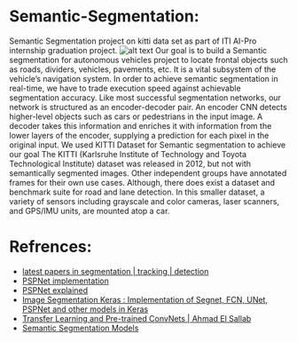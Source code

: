 # Semantic-Segmentation:

Semantic Segmentation project on kitti data set as part of ITI AI-Pro internship graduation project.
![alt text](https://nanonets.com/blog/content/images/2020/08/1_wninXztJ90h3ZHtKXCNKFA.jpeg)
Our goal is to build a Semantic segmentation for autonomous vehicles project to locate frontal objects such as roads, dividers, vehicles, pavements, etc. It is a vital subsystem of the vehicle’s navigation system. In order to achieve semantic segmentation in real-time, we have to trade execution speed against achievable segmentation accuracy. Like most successful segmentation networks, our network is structured as an encoder-decoder pair. An encoder CNN detects higher-level objects such as cars or pedestrians in the input image. A decoder takes this information and enriches it with information from the lower layers of the encoder, supplying a prediction for each pixel in the original input. 
We used KITTI Dataset for Semantic segmentation to achieve our goal
The KITTI (Karlsruhe Institute of Technology and Toyota Technological Institute) dataset was released in 2012, but not with semantically segmented images. Other independent groups have annotated frames for their own use cases. Although, there does exist a dataset and benchmark suite for road and lane detection. In this smaller dataset, a variety of sensors including grayscale and color cameras, laser scanners, and GPS/IMU units, are mounted atop a car.


# Refrences:

- [latest papers in segmentation | tracking | detection](https://www.linkedin.com/company/argo-vision)
- [PSPNet implementation](https://medium.com/analytics-vidhya/semantic-segmentation-in-pspnet-with-implementation-in-keras-4843d05fc025)
- [PSPNet explained](https://developers.arcgis.com/python/guide/how-pspnet-works/)
- [Image Segmentation Keras : Implementation of Segnet, FCN, UNet, PSPNet and other models in Keras](https://github.com/divamgupta/image-segmentation-keras)
- [Transfer Learning and Pre-trained ConvNets | Ahmad El Sallab](https://www.youtube.com/watch?v=5Wb6C-d1W-s&list=PLX2D7RnWrLv5f13RK5XvjZ_BMDKBqWriD&index=7)
- [Semantic Segmentation Models](https://paperswithcode.com/methods/category/segmentation-models)
